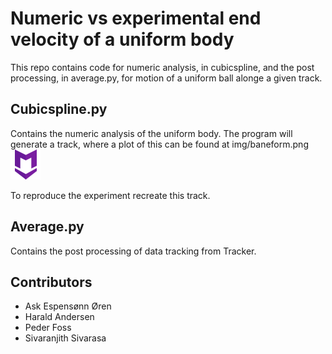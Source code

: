 # Numeric vs experimental end velocity of a uniform body

This repo contains code for numeric analysis, in cubicspline, and the post processing, in average.py, for motion of a uniform ball alonge a given track.

## Cubicspline.py

Contains the numeric analysis of the uniform body. The program will generate a track, where a plot of this can be found at img/baneform.png
![track form](https://github.com/adam-p/markdown-here/raw/master/src/common/images/icon48.png "Form of track")

To reproduce the experiment recreate this track.

## Average.py

Contains the post processing of data tracking from Tracker.

## Contributors

- Ask Espensønn Øren
- Harald Andersen
- Peder Foss
- Sivaranjith Sivarasa

